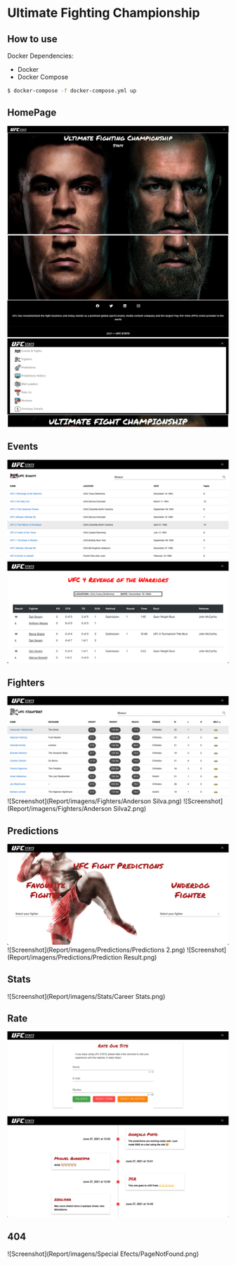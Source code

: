 # Ultimate Fighting Championship

## How to use

Docker Dependencies:

 - Docker 
 - Docker Compose
  

```sh
$ docker-compose -f docker-compose.yml up
```


## HomePage
![Screenshot](Report/imagens/HomePage/homepage1.png)
![Screenshot](Report/imagens/HomePage/homepage2.png)
![Screenshot](Report/imagens/HomePage/NavBar.png)

## Events
![Screenshot](Report/imagens/Events/Events.png)
![Screenshot](Report/imagens/Events/Event.png)

## Fighters
![Screenshot](Report/imagens/Fighters/Fighters.png)
![Screenshot](Report/imagens/Fighters/Anderson Silva.png)
![Screenshot](Report/imagens/Fighters/Anderson Silva2.png)

## Predictions
![Screenshot](Report/imagens/Predictions/Predictions.png)
![Screenshot](Report/imagens/Predictions/Predictions 2.png)
![Screenshot](Report/imagens/Predictions/Prediction Result.png)


## Stats
![Screenshot](Report/imagens/Stats/Career Stats.png)

## Rate
![Screenshot](Report/imagens/Reviews/Rate.png)
![Screenshot](Report/imagens/Reviews/Reviews.png)

## 404 
![Screenshot](Report/imagens/Special Efects/PageNotFound.png)


